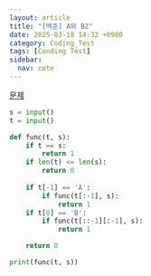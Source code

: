 ```yaml
---
layout: article
title: "[백준] A와 B2"
date: 2025-03-18 14:32 +0900
category: Coding_Test
tags: [Conding Test]
sidebar:
  nav: cote
---
```

[문제](https://www.acmicpc.net/problem/12919)
```python
s = input()
t = input()

def func(t, s):
    if t == s:
        return 1
    if len(t) <= len(s):  
        return 0
    
    if t[-1] == 'A':  
        if func(t[:-1], s):
            return 1
    if t[0] == 'B':
        if func(t[::-1][:-1], s):
            return 1

    return 0

print(func(t, s))
```
